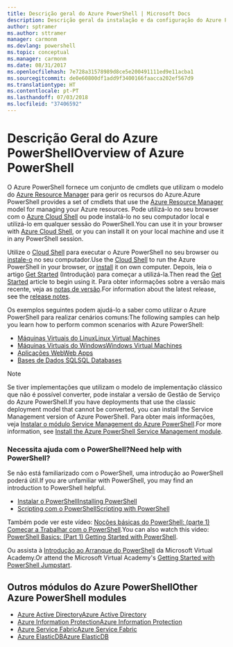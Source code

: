 ```yaml
---
title: Descrição geral do Azure PowerShell | Microsoft Docs
description: Descrição geral da instalação e da configuração do Azure PowerShell.
author: sptramer
ms.author: sttramer
manager: carmonm
ms.devlang: powershell
ms.topic: conceptual
ms.manager: carmonm
ms.date: 08/31/2017
ms.openlocfilehash: 7e728a31578989d8ce5e200491111ed9e11acba1
ms.sourcegitcommit: de0e60800df1add9f3400166faacca202ef567d9
ms.translationtype: HT
ms.contentlocale: pt-PT
ms.lasthandoff: 07/03/2018
ms.locfileid: "37406592"
---
```

# <a name="overview-of-azure-powershell"></a><span data-ttu-id="fa2d8-103">Descrição Geral do Azure PowerShell</span><span class="sxs-lookup"><span data-stu-id="fa2d8-103">Overview of Azure PowerShell</span></span>

<span data-ttu-id="fa2d8-104">O Azure PowerShell fornece um conjunto de cmdlets que utilizam o modelo do [Azure Resource Manager](/azure/azure-resource-manager/resource-group-overview) para gerir os recursos do Azure.</span><span class="sxs-lookup"><span data-stu-id="fa2d8-104">Azure PowerShell provides a set of cmdlets that use the [Azure Resource Manager](/azure/azure-resource-manager/resource-group-overview) model for managing your Azure resources.</span></span> <span data-ttu-id="fa2d8-105">Pode utilizá-lo no seu browser com o [Azure Cloud Shell](/azure/cloud-shell/overview) ou pode instalá-lo no seu computador local e utilizá-lo em qualquer sessão do PowerShell.</span><span class="sxs-lookup"><span data-stu-id="fa2d8-105">You can use it in your browser with [Azure Cloud Shell](/azure/cloud-shell/overview), or you can install it on your local machine and use it in any PowerShell session.</span></span>

<span data-ttu-id="fa2d8-106">Utilize o [Cloud Shell](/azure/cloud-shell/overview) para executar o Azure PowerShell no seu browser ou [instale-o](install-azurerm-ps.md) no seu computador.</span><span class="sxs-lookup"><span data-stu-id="fa2d8-106">Use the [Cloud Shell](/azure/cloud-shell/overview) to run the Azure PowerShell in your browser, or [install](install-azurerm-ps.md) it on own computer.</span></span> <span data-ttu-id="fa2d8-107">Depois, leia o artigo [Get Started](get-started-azureps.md) (Introdução) para começar a utilizá-la.</span><span class="sxs-lookup"><span data-stu-id="fa2d8-107">Then read the [Get Started](get-started-azureps.md) article to begin using it.</span></span> <span data-ttu-id="fa2d8-108">Para obter informações sobre a versão mais recente, veja as [notas de versão](release-notes-azureps.md).</span><span class="sxs-lookup"><span data-stu-id="fa2d8-108">For information about the latest release, see the [release notes](release-notes-azureps.md).</span></span>

<span data-ttu-id="fa2d8-109">Os exemplos seguintes podem ajudá-lo a saber como utilizar o Azure PowerShell para realizar cenários comuns:</span><span class="sxs-lookup"><span data-stu-id="fa2d8-109">The following samples can help you learn how to perform common scenarios with Azure PowerShell:</span></span>

* [<span data-ttu-id="fa2d8-110">Máquinas Virtuais do Linux</span><span class="sxs-lookup"><span data-stu-id="fa2d8-110">Linux Virtual Machines</span></span>](/azure/virtual-machines/virtual-machines-linux-powershell-samples?toc=/powershell/azure/toc.json)
* [<span data-ttu-id="fa2d8-111">Máquinas Virtuais do Windows</span><span class="sxs-lookup"><span data-stu-id="fa2d8-111">Windows Virtual Machines</span></span>](/azure/virtual-machines/virtual-machines-windows-powershell-samples?toc=/powershell/azure/toc.json)
* [<span data-ttu-id="fa2d8-112">Aplicações Web</span><span class="sxs-lookup"><span data-stu-id="fa2d8-112">Web Apps</span></span>](/azure/app-service-web/app-service-powershell-samples?toc=/powershell/azure/toc.json)
* [<span data-ttu-id="fa2d8-113">Bases de Dados SQL</span><span class="sxs-lookup"><span data-stu-id="fa2d8-113">SQL Databases</span></span>](/azure/sql-database/sql-database-powershell-samples?toc=/powershell/azure/toc.json)

> [!NOTE]
> <span data-ttu-id="fa2d8-114">Se tiver implementações que utilizam o modelo de implementação clássico que não é possível converter, pode instalar a versão de Gestão de Serviço do Azure PowerShell.</span><span class="sxs-lookup"><span data-stu-id="fa2d8-114">If you have deployments that use the classic deployment model that cannot be converted, you can install the Service Management version of Azure PowerShell.</span></span> <span data-ttu-id="fa2d8-115">Para obter mais informações, veja [Instalar o módulo Service Management do Azure PowerShell](/powershell/azure/servicemanagement/install-azure-ps).</span><span class="sxs-lookup"><span data-stu-id="fa2d8-115">For more information, see [Install the Azure PowerShell Service Management module](/powershell/azure/servicemanagement/install-azure-ps).</span></span>

### <a name="need-help-with-powershell"></a><span data-ttu-id="fa2d8-116">Necessita ajuda com o PowerShell?</span><span class="sxs-lookup"><span data-stu-id="fa2d8-116">Need help with PowerShell?</span></span>

<span data-ttu-id="fa2d8-117">Se não está familiarizado com o PowerShell, uma introdução ao PowerShell poderá útil.</span><span class="sxs-lookup"><span data-stu-id="fa2d8-117">If you are unfamiliar with PowerShell, you may find an introduction to PowerShell helpful.</span></span>

* [<span data-ttu-id="fa2d8-118">Instalar o PowerShell</span><span class="sxs-lookup"><span data-stu-id="fa2d8-118">Installing PowerShell</span></span>](/powershell/scripting/installing-windows-powershell)
* [<span data-ttu-id="fa2d8-119">Scripting com o PowerShell</span><span class="sxs-lookup"><span data-stu-id="fa2d8-119">Scripting with PowerShell</span></span>](/powershell/scripting/scripting-with-windows-powershell)

<span data-ttu-id="fa2d8-120">Também pode ver este vídeo: [Noções básicas do PowerShell: (parte 1) Começar a Trabalhar com o PowerShell](https://channel9.msdn.com/Blogs/Taste-of-Premier/PowerShellBasicsPart1).</span><span class="sxs-lookup"><span data-stu-id="fa2d8-120">You can also watch this video: [PowerShell Basics: (Part 1) Getting Started with PowerShell](https://channel9.msdn.com/Blogs/Taste-of-Premier/PowerShellBasicsPart1).</span></span>

<span data-ttu-id="fa2d8-121">Ou assista à [Introdução ao Arranque do PowerShell](https://mva.microsoft.com/liveevents/powershell-jumpstart) da Microsoft Virtual Academy.</span><span class="sxs-lookup"><span data-stu-id="fa2d8-121">Or attend the Microsoft Virtual Academy's [Getting Started with PowerShell Jumpstart](https://mva.microsoft.com/liveevents/powershell-jumpstart).</span></span>

## <a name="other-azure-powershell-modules"></a><span data-ttu-id="fa2d8-122">Outros módulos do Azure PowerShell</span><span class="sxs-lookup"><span data-stu-id="fa2d8-122">Other Azure PowerShell modules</span></span>

* [<span data-ttu-id="fa2d8-123">Azure Active Directory</span><span class="sxs-lookup"><span data-stu-id="fa2d8-123">Azure Active Directory</span></span>](/powershell/azure/active-directory/)
* [<span data-ttu-id="fa2d8-124">Azure Information Protection</span><span class="sxs-lookup"><span data-stu-id="fa2d8-124">Azure Information Protection</span></span>](/powershell/azure/aip/)
* [<span data-ttu-id="fa2d8-125">Azure Service Fabric</span><span class="sxs-lookup"><span data-stu-id="fa2d8-125">Azure Service Fabric</span></span>](/powershell/azure/service-fabric/)
* [<span data-ttu-id="fa2d8-126">Azure ElasticDB</span><span class="sxs-lookup"><span data-stu-id="fa2d8-126">Azure ElasticDB</span></span>](/powershell/azure/elasticdbjobs/)